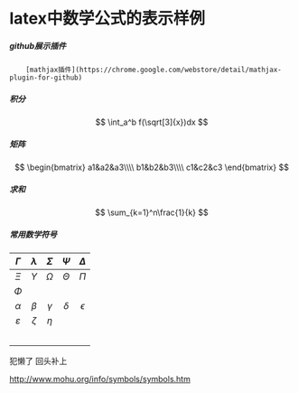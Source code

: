 # latex中数学公式的表示样例

##### github展示插件

		[mathjax插件](https://chrome.google.com/webstore/detail/mathjax-plugin-for-github)
##### 积分

$$
\int_a^b f(\sqrt[3]{x})dx
$$

##### 矩阵

	
$$
\begin{bmatrix} 
a1&a2&a3\\\\
b1&b2&b3\\\\
c1&c2&c3 
\end{bmatrix}
$$

##### 求和


$$
\sum_{k=1}^n\frac{1}{k}
$$

##### 常用数学符号

|$\Gamma$      | $\lambda$ | $\Sigma$ | $\Psi$ | $\Delta$ |
| :--: | :--: | :--: | :--: | :--: |
| $\Xi$ | $\Upsilon$ | $\Omega$ | $\Theta$ | $\Pi$ |
| $\Phi$ |      |      |      |      |
| $\alpha$ | $\beta$ | $\gamma$ | $\delta$ | $\epsilon$ |
| $\varepsilon$ | $\zeta$ | $\eta$ |      |      |
|      |      |      |      |      |
|      |      |      |      |      |
|      |      |      |      |      |
| | | | | |
| | | | | |

犯懒了 回头补上

<http://www.mohu.org/info/symbols/symbols.htm> 

